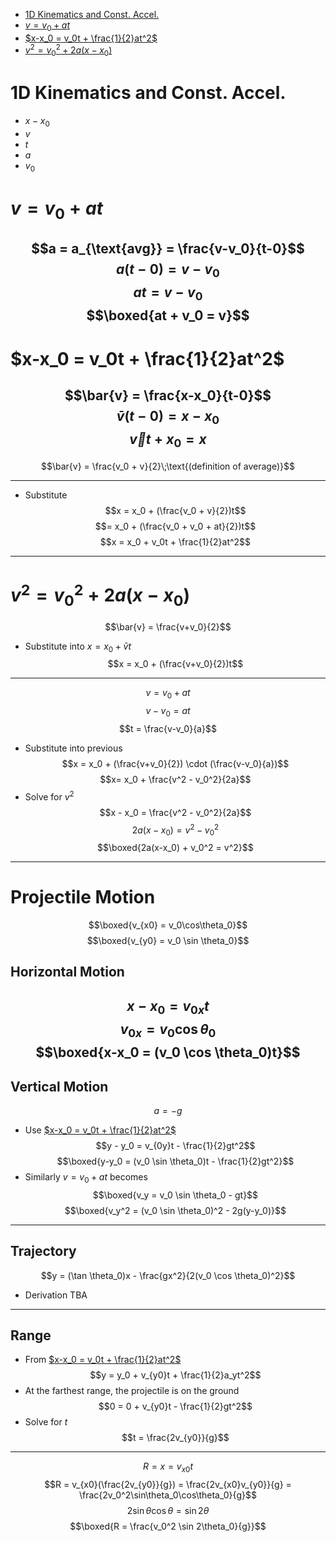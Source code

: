 - [1D Kinematics and Const. Accel.](#1D%20Kinematics%20and%20Const.%20Accel.)
- [$v = v_0 + at$](#$v%20=%20v_0%20+%20at$)
- [$x-x_0 = v_0t + \frac{1}{2}at^2$](#$x-x_0%20=%20v_0t%20+%20%5Cfrac%7B1%7D%7B2%7Dat%5E2$)
- [$v^2 = v_0^2 + 2a(x-x_0)$](#$v%5E2%20=%20v_0%5E2%20+%202a(x-x_0)$)


# 1D Kinematics and Const. Accel.
- $x-x_0$
- $v$
- $t$
- $a$
- $v_0$
# $v = v_0 + at$
$$a = a_{\text{avg}} = \frac{v-v_0}{t-0}$$
$$a(t-0) = v-v_0$$
$$at = v - v_0$$
$$\boxed{at + v_0 = v}$$
-----

# $x-x_0 = v_0t + \frac{1}{2}at^2$
$$\bar{v} = \frac{x-x_0}{t-0}$$
$$\bar{v}(t-0) = x-x_0$$
$$\vec{v}t+x_0 = x$$
-----
$$\bar{v} = \frac{v_0 + v}{2}\;\text{(definition of average)}$$

-----
- Substitute
$$x = x_0 + (\frac{v_0 + v}{2})t$$
$$= x_0 + (\frac{v_0  + v_0 + at}{2})t$$
$$x = x_0 + v_0t + \frac{1}{2}at^2$$
-----

# $v^2 = v_0^2 + 2a(x-x_0)$
$$\bar{v} = \frac{v+v_0}{2}$$
- Substitute into $x=x_0+\bar{v}t$
$$x = x_0 + (\frac{v+v_0}{2})t$$
-----
$$v = v_0 + at$$
$$v-v_0 = at$$
$$t = \frac{v-v_0}{a}$$
- Substitute into previous
$$x = x_0 + (\frac{v+v_0}{2}) \cdot (\frac{v-v_0}{a})$$
$$x= x_0 + \frac{v^2 - v_0^2}{2a}$$
- Solve for $v^2$
$$x - x_0 = \frac{v^2 - v_0^2}{2a}$$
$$2a(x - x_0) = v^2 - v_0^2$$
$$\boxed{2a(x-x_0) + v_0^2 = v^2}$$
-----
# Projectile Motion
$$\boxed{v_{x0} = v_0\cos\theta_0}$$
$$\boxed{v_{y0} = v_0 \sin \theta_0}$$

## Horizontal Motion
$$x-x_0 = v_{0x}t$$
$$v_{0x} = v_0 \cos \theta_0$$
$$\boxed{x-x_0 = (v_0 \cos \theta_0)t}$$
-----
## Vertical Motion
$$a = -g$$
- Use [$x-x_0 = v_0t + \frac{1}{2}at^2$](#$x-x_0%20=%20v_0t%20+%20%5Cfrac%7B1%7D%7B2%7Dat%5E2$)
$$y - y_0 = v_{0y}t - \frac{1}{2}gt^2$$
$$\boxed{y-y_0 = (v_0 \sin \theta_0)t - \frac{1}{2}gt^2}$$
- Similarly $v = v_0 + at$ becomes
$$\boxed{v_y = v_0 \sin \theta_0 - gt}$$
$$\boxed{v_y^2 = (v_0 \sin \theta_0)^2 - 2g(y-y_0)}$$
-----
## Trajectory
$$y = (\tan \theta_0)x - \frac{gx^2}{2(v_0 \cos \theta_0)^2}$$
- Derivation TBA
-----
## Range
- From [$x-x_0 = v_0t + \frac{1}{2}at^2$](#$x-x_0%20=%20v_0t%20+%20%5Cfrac%7B1%7D%7B2%7Dat%5E2$)
$$y = y_0 + v_{y0}t + \frac{1}{2}a_yt^2$$
- At the farthest range, the projectile is on the ground
$$0 = 0 + v_{y0}t - \frac{1}{2}gt^2$$
- Solve for $t$
$$t = \frac{2v_{y0}}{g}$$
-----
$$R = x = v_{x0}t$$
$$R = v_{x0}(\frac{2v_{y0}}{g}) = \frac{2v_{x0}v_{y0}}{g} = \frac{2v_0^2\sin\theta_0\cos\theta_0}{g}$$
$$2 \sin\theta\cos\theta = \sin 2 \theta$$
$$\boxed{R = \frac{v_0^2 \sin 2\theta_0}{g}}$$
